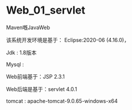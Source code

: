 # Web_01_servlet
Maven嘅JavaWeb

该系统开发环境是基于： Eclipse:2020-06 (4.16.0)，

Jdk : 1.8版本

Mysql :

Web前端基于：JSP 2.3.1

Web后端是基于：servlet 4.0.1

tomcat : apache-tomcat-9.0.65-windows-x64

